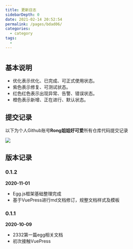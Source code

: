 ```yaml
---
title: 更新日志
sidebarDepth: 0
date: 2021-02-14 20:52:54
permalink: /pages/bdad06/
categories: 
  - category
tags: 
  - 
---
```

<!--
 * @Description: 
 * @Version: Beta1.0
 * @Author: 【B站&公众号】Rong姐姐好可爱
 * @Date: 2021-02-14 20:52:54
 * @LastEditors: 【B站&公众号】Rong姐姐好可爱
 * @LastEditTime: 2021-02-14 22:37:05
-->

# 



## 基本说明


- <a-tag color="green">优化</a-tag>表示优化、已完成、可正式使用状态。
- <a-tag color="purple">紫色</a-tag>表示修复、可测试状态。
- <a-tag color="red">红色</a-tag>红色表示出现异常、告警、错误状态。
- <a-tag color="orange">橙色</a-tag>表示新增、正在进行、默认状态。


## 提交记录

以下为个人Github账号**Rong姐姐好可爱**所有仓库代码提交记录

![](https://ghchart.rshah.org/mmdapl)

## 版本记录


### 0.1.2 

**2020-11-01**

- Egg.js框架基础整理完成
- 基于VuePress进行md文档修订，规整文档样式及模板

### 0.1.1 

**2020-10-09**

- <a-tag color="red">2332</a-tag>第一篇egg相关文档
- 初次接触VuePress